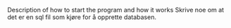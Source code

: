 Description of how to start the program and how it works
Skrive noe om at det er en sql fil som kjøre for å opprette databasen.